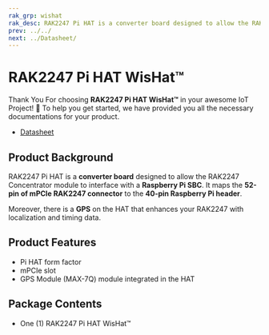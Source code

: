 ```yaml
---
rak_grp: wishat
rak_desc: RAK2247 Pi HAT is a converter board designed to allow the RAK2247 Concentrator module to interface with a Raspberry Pi SBC. It maps the 52-pin of mPCIe RAK2247 connector to the 40-pin Raspberry Pi header.
prev: ../../
next: ../Datasheet/
---
```


# RAK2247 Pi HAT WisHat™
Thank You For choosing **RAK2247 Pi HAT WisHat™** in your awesome IoT Project! 🎉 To help you get started, we have provided you all the necessary documentations for your product.

* [Datasheet](../Datasheet/)

## Product Background

RAK2247 Pi HAT is a **converter board** designed to allow the RAK2247 Concentrator module to interface with a **Raspberry Pi SBC**. It maps the **52-pin of mPCIe RAK2247 connector** to the **40-pin Raspberry Pi header**.

Moreover, there is a **GPS** on the HAT that enhances your RAK2247 with localization and timing data.

<!-- <rk-btn
  src="/Product-Categories/WisHat/RAK2247-Pi-HAT/Datasheet/"
  label="Get Started with RAK2247 Pi HAT "
/> -->

## Product Features

- Pi HAT form factor
- mPCIe slot
- GPS Module (MAX-7Q) module integrated in the HAT

## Package Contents

- One (1) RAK2247 Pi HAT WisHat™
